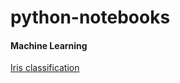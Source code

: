 python-notebooks
========================

#### Machine Learning

<a href="http://nbviewer.ipython.org/github/tleseney/python-notebooks/blob/master/notebooks/Machine-Learning/iris.ipynb">Iris classification</a><br/>
